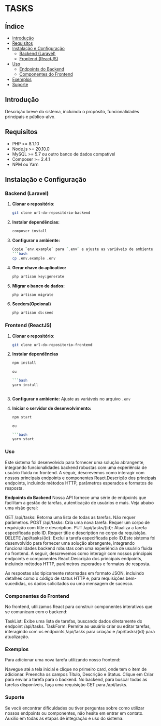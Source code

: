 # TASKS

## Índice

- [Introdução](#introdução)
- [Requisitos](#requisitos)
- [Instalação e Configuração](#instalação-e-configuração)
  - [Backend (Laravel)](#backend-laravel)
  - [Frontend (ReactJS)](#frontend-reactjs)
- [Uso](#uso)
  - [Endpoints do Backend](#endpoints-do-backend)
  - [Componentes do Frontend](#componentes-do-frontend)
- [Exemplos](#exemplos)
- [Suporte](#suporte)

## Introdução

Descrição breve do sistema, incluindo o propósito, funcionalidades principais e público-alvo.

## Requisitos

- PHP >= 8.1.10
- Node.js >= 20.10.0
- MySQL >= 5.7 ou outro banco de dados compatível
- Composer >= 2.4.1
- NPM ou Yarn

## Instalação e Configuração

### Backend (Laravel)

1. **Clonar o repositório:**
   ```bash
   git clone url-do-repositório-backend
   
2. **Instalar dependências:**
   ```bash
   composer install

3. **Configurar o ambiente:**
   ```bash
   Copie `env.example` para `.env` e ajuste as variáveis de ambiente
   ```bash
   cp .env.example .env
4. **Gerar chave do aplicativo:**
   ```bash
   php artisan key:generate
5. **Migrar o banco de dados:**
   ```bash
   php artisan migrate
6. **Seeders(Opcional)**
   ```bash
   php artisan db:seed

### Frontend (ReactJS)

1. **Clonar o repositório:**
   ```bash
   git clone url-do-repositorio-frontend

2. **Instalar dependências**
   ```bash
   npm install
   
   ou

   ```bash
   yarn install
     
3. **Configurar o ambiente:**
   Ajuste as variáveis no arquivo `.env`

4. **Iniciar o servidor de desenvolvimento:**
   ```bash
   npm start
   
   ou

   ```bash
   yarn start

### Uso
Este sistema foi desenvolvido para fornecer uma solução abrangente, integrando funcionalidades backend robustas com uma experiência de usuário fluida no frontend. A seguir, descrevemos como interagir com nossos principais endpoints e componentes React.Descrição dos principais endpoints, incluindo métodos HTTP, parâmetros esperados e formatos de resposta.

**Endpoints do Backend**
Nossa API fornece uma série de endpoints que facilitam a gestão de tarefas, autenticação de usuários e mais. Veja abaixo uma visão geral:

GET /api/tasks: Retorna uma lista de todas as tarefas. Não requer parâmetros.
POST /api/tasks: Cria uma nova tarefa. Requer um corpo de requisição com title e description.
PUT /api/tasks/{id}: Atualiza a tarefa especificada pelo ID. Requer title e description no corpo da requisição.
DELETE /api/tasks/{id}: Exclui a tarefa especificada pelo ID.Este sistema foi desenvolvido para fornecer uma solução abrangente, integrando funcionalidades backend robustas com uma experiência de usuário fluida no frontend. A seguir, descrevemos como interagir com nossos principais endpoints e componentes React.Descrição dos principais endpoints, incluindo métodos HTTP, parâmetros esperados e formatos de resposta.

As respostas são tipicamente retornadas em formato JSON, incluindo detalhes como o código de status HTTP e, para requisições bem-sucedidas, os dados solicitados ou uma mensagem de sucesso.

### Componentes do Frontend
No frontend, utilizamos React para construir componentes interativos que se comunicam com o backend:

TaskList: Exibe uma lista de tarefas, buscando dados diretamente do endpoint /api/tasks.
TaskForm: Permite ao usuário criar ou editar tarefas, interagindo com os endpoints /api/tasks para criação e /api/tasks/{id} para atualização.

### Exemplos
Para adicionar uma nova tarefa utilizando nosso frontend:

Navegue até a tela inicial e clique no primeiro card, onde tem o item de adicionar.
Preencha os campos Título, Descrição e Status.
Clique em Criar para enviar a tarefa para o backend.
No backend, para buscar todas as tarefas disponíveis, faça uma requisição GET para /api/tasks.

### Suporte
Se você encontrar dificuldades ou tiver perguntas sobre como utilizar nossos endpoints ou componentes, não hesite em entrar em contato. Auxilio em todas as etapas de integração e uso do sistema.
